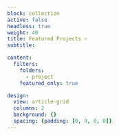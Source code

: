 ```yaml
---
block: collection
active: false
headless: true
weight: 40
title: Featured Projects ♾️
subtitle: 

content:
  filters:
    folders:
      - project
    featured_only: true

design:
  view: article-grid
  columns: 2
  background: {}
  spacing: {padding: [0, 0, 0, 0]}
---
```



